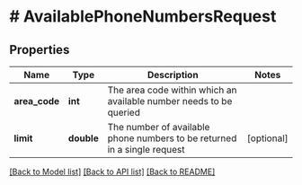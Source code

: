 # # AvailablePhoneNumbersRequest

## Properties

Name | Type | Description | Notes
------------ | ------------- | ------------- | -------------
**area_code** | **int** | The area code within which an available number needs to be queried |
**limit** | **double** | The number of available phone numbers to be returned in a single request | [optional]

[[Back to Model list]](../../README.md#models) [[Back to API list]](../../README.md#endpoints) [[Back to README]](../../README.md)
